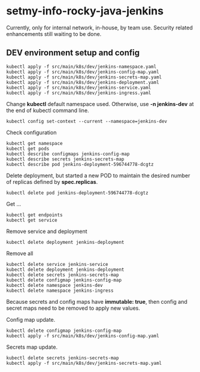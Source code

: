 # setmy-info-rocky-java-jenkins

Currently, only for internal network, in-house, by team use. Security related enhancements still waiting to be done.

## DEV environment setup and config

```shell
kubectl apply -f src/main/k8s/dev/jenkins-namespace.yaml
kubectl apply -f src/main/k8s/dev/jenkins-config-map.yaml
kubectl apply -f src/main/k8s/dev/jenkins-secrets-map.yaml
kubectl apply -f src/main/k8s/dev/jenkins-deployment.yaml
kubectl apply -f src/main/k8s/dev/jenkins-service.yaml
kubectl apply -f src/main/k8s/dev/jenkins-ingress.yaml
```

Change **kubectl** default namespace used. Otherwise, use **-n jenkins-dev** at the end of kubectl command line.

```shell
kubectl config set-context --current --namespace=jenkins-dev
```

Check configuration

```shell
kubectl get namespace
kubectl get pods
kubectl describe configmaps jenkins-config-map
kubectl describe secrets jenkins-secrets-map
kubectl describe pod jenkins-deployment-596744778-dcgtz
```

Delete deployment, but started a new POD to maintain the desired number of replicas defined by **spec.replicas**.

```shell
kubectl delete pod jenkins-deployment-596744778-dcgtz
```

Get ...

```shell
kubectl get endpoints
kubectl get service
```

Remove service and deployment

```shell
kubectl delete deployment jenkins-deployment
```

Remove all

```shell
kubectl delete service jenkins-service
kubectl delete deployment jenkins-deployment
kubectl delete secrets jenkins-secrets-map
kubectl delete configmap jenkins-config-map
kubectl delete namespace jenkins-dev
kubectl delete namespace jenkins-ingress
```

Because secrets and config maps have **immutable: true**, then config and secret maps need to be removed to apply new
values.

Config map update.

```shell
kubectl delete configmap jenkins-config-map
kubectl apply -f src/main/k8s/dev/jenkins-config-map.yaml
```

Secrets map update.

```shell
kubectl delete secrets jenkins-secrets-map
kubectl apply -f src/main/k8s/dev/jenkins-secrets-map.yaml
```
